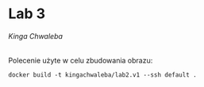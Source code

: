 # Lab 3
###### Kinga Chwaleba

Polecenie użyte w celu zbudowania obrazu:
```
docker build -t kingachwaleba/lab2.v1 --ssh default .
```